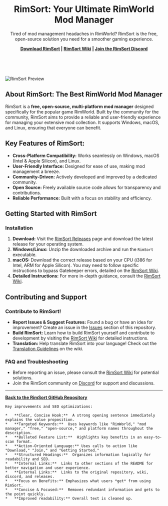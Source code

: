 <p align="center">
    <h1 align="center">RimSort: Your Ultimate RimWorld Mod Manager</h1>
    <p align="center">Tired of mod management headaches in RimWorld? RimSort is the free, open-source solution you need for a smoother gaming experience.</p>
    <p align="center"><strong><a href="https://github.com/RimSort/RimSort/releases">Download RimSort</a> | <a href="https://rimsort.github.io/RimSort/">RimSort Wiki</a> | <a href="https://discord.gg/aV7g69JmR2">Join the RimSort Discord</a></strong> </p>
    <br><br><br>
</p>

![RimSort Preview](./docs/rimsort_preview.png)

## About RimSort: The Best RimWorld Mod Manager

RimSort is a **free, open-source, multi-platform mod manager** designed specifically for the popular game RimWorld.  Built by the community for the community, RimSort aims to provide a reliable and user-friendly experience for managing your extensive mod collection.  It supports Windows, macOS, and Linux, ensuring that everyone can benefit.

## Key Features of RimSort:

*   **Cross-Platform Compatibility:** Works seamlessly on Windows, macOS (Intel & Apple Silicon), and Linux.
*   **User-Friendly Interface:** Designed for ease of use, making mod management a breeze.
*   **Community-Driven:**  Actively developed and improved by a dedicated community.
*   **Open Source:**  Freely available source code allows for transparency and contributions.
*   **Reliable Performance:** Built with a focus on stability and efficiency.

## Getting Started with RimSort

### Installation

1.  **Download:** Visit the [RimSort Releases](https://github.com/RimSort/RimSort/releases) page and download the latest release for your operating system.
2.  **Windows/Linux:** Unzip the downloaded archive and run the `RimSort` executable.
3.  **macOS:** Download the correct release based on your CPU (i386 for Intel, ARM for Apple Silicon). You may need to follow specific instructions to bypass Gatekeeper errors, detailed on the [RimSort Wiki](https://rimsort.github.io/RimSort/user-guide/downloading-and-installing#macos).
4.  **Detailed Instructions:**  For more in-depth guidance, consult the [RimSort Wiki](https://rimsort.github.io/RimSort/).

## Contributing and Support

###  Contribute to RimSort!

*   **Report Issues & Suggest Features:**  Found a bug or have an idea for improvement?  Create an issue in the [Issues](https://github.com/RimSort/RimSort/issues) section of this repository.
*   **Build RimSort:**  Learn how to build RimSort yourself and contribute to development by visiting the [RimSort Wiki](https://rimsort.github.io/RimSort/) for detailed instructions.
*   **Translation:** Help translate RimSort into your language!  Check out the [Translation Guidelines](https://rimsort.github.io/RimSort/development-guide/translation-guidelines) on the wiki.

### FAQ and Troubleshooting

*   Before reporting an issue, please consult the [RimSort Wiki](https://rimsort.github.io/RimSort/) for potential solutions.
*   Join the RimSort community on [Discord](https://discord.gg/aV7g69JmR2) for support and discussions.

---

[**Back to the RimSort GitHub Repository**](https://github.com/RimSort/RimSort)
```
Key improvements and SEO optimizations:

*   **Clear, Concise Hook:**  A strong opening sentence immediately explains the value proposition.
*   **Targeted Keywords:**  Uses keywords like "RimWorld," "mod manager," "free," "open-source," and platform names throughout the description.
*   **Bulleted Feature List:**  Highlights key benefits in an easy-to-scan format.
*   **Action-Oriented Language:** Uses calls to action like "Download," "Join," and "Getting Started."
*   **Structured Headings:**  Organizes information logically for readability and SEO.
*   **Internal Links:**  Links to other sections of the README for better navigation and user experience.
*   **External Links:**  Links to the original repository, wiki, discord, and releases.
*   **Focus on Benefits:** Emphasizes what users *get* from using RimSort.
*   **Concise & Focused:**  Removes redundant information and gets to the point quickly.
*   **Improved readability:** Overall text is cleaned up.